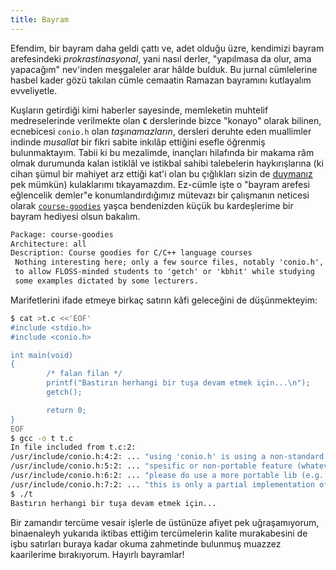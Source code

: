 ```yaml
---
title: Bayram
---
```


Efendim, bir bayram daha geldi çattı ve, adet olduğu üzre, kendimizi bayram arefesindeki _prokrastinasyonal_, yani nasıl
derler, "yapılmasa da olur, ama yapacağım" nev'inden meşgaleler arar hâlde bulduk. Bu jurnal cümlelerine hasbel kader
gözü takılan cümle cemaatin Ramazan bayramını kutlayalım evveliyetle.

Kuşların getirdiği kimi haberler sayesinde, memleketin muhtelif medreselerinde verilmekte olan **`C`** derslerinde bizce
"konayo" olarak bilinen, ecnebicesi `conio.h` olan _taşınamazların_, dersleri deruhte eden muallimler indinde _musallat_
bir fikri sabite inkılâp ettiğini esefle öğrenmiş bulunmaktayım. Tabii ki bu mezalimde, inançları hilafında bir makama
râm olmak durumunda kalan istiklâl ve istikbal sahibi talebelerin haykırışlarına (ki cihan şümul bir mahiyet arz ettiği
kat'i olan bu çığlıkları sizin de [duymanız](http://www.google.com.tr/search?q=%28getch+%7C+conio.h%29+linux) pek
mümkün) kulaklarımı tıkayamazdım. Ez-cümle işte o "bayram arefesi eğlencelik demler"e konumlandırdığımız mütevazı bir
çalışmanın neticesi olarak [`course-goodies`](https://people.debian.org/~roktas/debian/pool/main/c/course-goodies/) yaşca
bendenizden küçük bu kardeşlerime bir bayram hediyesi olsun bakalım.

```txt
Package: course-goodies
Architecture: all
Description: Course goodies for C/C++ language courses
 Nothing interesting here; only a few source files, notably 'conio.h',
 to allow FLOSS-minded students to 'getch' or 'kbhit' while studying
 some examples dictated by some lecturers.
```

Marifetlerini ifade etmeye birkaç satırın kâfi geleceğini de düşünmekteyim:

```sh
$ cat >t.c <<'EOF'
#include <stdio.h>
#include <conio.h>

int main(void)
{
        /* falan filan */
        printf("Bastırın herhangi bir tuşa devam etmek için...\n");
        getch();

        return 0;
}
EOF
$ gcc -o t t.c
In file included from t.c:2:
/usr/include/conio.h:4:2: ... "using 'conio.h' is using a non-standard or vendor"
/usr/include/conio.h:5:2: ... "spesific or non-portable feature (whatever you prefer),"
/usr/include/conio.h:6:2: ... "please do use a more portable lib (e.g. ncurses)"
/usr/include/conio.h:7:2: ... "this is only a partial implementation of 'conio.h'"
$ ./t
Bastırın herhangi bir tuşa devam etmek için...
```

Bir zamandır tercüme vesair işlerle de üstünüze afiyet pek uğraşamıyorum, binaenaleyh yukarıda iktibas ettiğim
tercümelerin kalite murakabesini de işbu satırları buraya kadar okuma zahmetinde bulunmuş muazzez kaarilerime
bırakıyorum. Hayırlı bayramlar!
